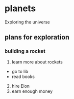 # planets
Exploring the universe
## plans for exploration
### building a rocket
1. learn more about rockets
  * go to lib
  * read books
2. hire Elon
3. earn enough money

